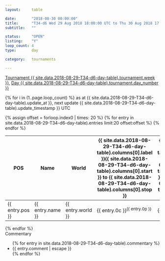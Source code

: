 ```yaml
---
layout: 	table

date: 		"2018-08-30 00:00:00"
title: 		"T34-d6 Wed 29 Aug 2018 18:00:00 UTC to Thu 30 Aug 2018 17:59:59 UTC"
subtitle: 	""

status:     "OPEN"
listing:    "Y"
loop_count: 4
type:       day

category: 	tournaments

---
```

<div class="table_header">
  <span class="table_title"><a href="">Tournament {{ site.data.2018-08-29-T34-d6-day-table).tournament.week }}</a>, <a href="">Day {{ site.data.2018-08-29-T34-d6-day-table).tournament.day_number }}</a></span><br>
  <span class="table_subtitle"></span>  
</div>

{% for i in (1..page.loop_count) %}
<span class="table_nextupdate">as at {{ site.data.2018-08-29-T34-d6-day-table).update_at }}, next update {{ site.data.2018-08-29-T34-d6-day-table).update_timestamp }} UTC</span> 
<table class="day_table">
  <colgroup>
    <col style="width:18px">
    <col style="width:55px">
    <col style="width:55px">
    <col style="width:10px">
    <col style="width:10px">
    <col style="width:10px">
    <col style="width:10px">
    <col style="width:10px">
    <col style="width:10px">
    <col style="width:10px">
    <col style="width:10px">
    <col style="width:10px">
    <col style="width:10px">
    <col style="width:10px">
    <col style="width:10px">
    <col style="width:10px">
    <col style="width:10px">
    <col style="width:10px">
    <col style="width:10px">
    <col style="width:10px">
    <col style="width:10px">
    <col style="width:10px">
    <col style="width:10px">
    <col style="width:10px">
    <col style="width:10px">
    <col style="width:10px">
    <col style="width:10px">
    <col style="width:18px">
  </colgroup>  
  <thead>
    <tr>
        <th>POS</th>
        <th class="AlignLeft">Name</th>
        <th class="AlignLeft">World</th>
        <th><a class="hideDisplay">{{ site.data.2018-08-29-T34-d6-day-table).columns[0].label }}<span class="showDisplayOnHover">{{ site.data.2018-08-29-T34-d6-day-table).columns[0].start }} to {{ site.data.2018-08-29-T34-d6-day-table).columns[0].stop }}</span></a></th>
        <th><a class="hideDisplay">{{ site.data.2018-08-29-T34-d6-day-table).columns[1].label }}<span class="showDisplayOnHover">{{ site.data.2018-08-29-T34-d6-day-table).columns[1].start }} to {{ site.data.2018-08-29-T34-d6-day-table).columns[1].stop }}</span></a></th>
        <th><a class="hideDisplay">{{ site.data.2018-08-29-T34-d6-day-table).columns[2].label }}<span class="showDisplayOnHover">{{ site.data.2018-08-29-T34-d6-day-table).columns[2].start }} to {{ site.data.2018-08-29-T34-d6-day-table).columns[2].stop }}</span></a></th>
        <th><a class="hideDisplay">{{ site.data.2018-08-29-T34-d6-day-table).columns[3].label }}<span class="showDisplayOnHover">{{ site.data.2018-08-29-T34-d6-day-table).columns[3].start }} to {{ site.data.2018-08-29-T34-d6-day-table).columns[3].stop }}</span></a></th>
        <th><a class="hideDisplay">{{ site.data.2018-08-29-T34-d6-day-table).columns[4].label }}<span class="showDisplayOnHover">{{ site.data.2018-08-29-T34-d6-day-table).columns[4].start }} to {{ site.data.2018-08-29-T34-d6-day-table).columns[4].stop }}</span></a></th>
        <th><a class="hideDisplay">{{ site.data.2018-08-29-T34-d6-day-table).columns[5].label }}<span class="showDisplayOnHover">{{ site.data.2018-08-29-T34-d6-day-table).columns[5].start }} to {{ site.data.2018-08-29-T34-d6-day-table).columns[5].stop }}</span></a></th>
        <th><a class="hideDisplay">{{ site.data.2018-08-29-T34-d6-day-table).columns[6].label }}<span class="showDisplayOnHover">{{ site.data.2018-08-29-T34-d6-day-table).columns[6].start }} to {{ site.data.2018-08-29-T34-d6-day-table).columns[6].stop }}</span></a></th>
        <th><a class="hideDisplay">{{ site.data.2018-08-29-T34-d6-day-table).columns[7].label }}<span class="showDisplayOnHover">{{ site.data.2018-08-29-T34-d6-day-table).columns[7].start }} to {{ site.data.2018-08-29-T34-d6-day-table).columns[7].stop }}</span></a></th>
        <th><a class="hideDisplay">{{ site.data.2018-08-29-T34-d6-day-table).columns[8].label }}<span class="showDisplayOnHover">{{ site.data.2018-08-29-T34-d6-day-table).columns[8].start }} to {{ site.data.2018-08-29-T34-d6-day-table).columns[8].stop }}</span></a></th>
        <th><a class="hideDisplay">{{ site.data.2018-08-29-T34-d6-day-table).columns[9].label }}<span class="showDisplayOnHover">{{ site.data.2018-08-29-T34-d6-day-table).columns[9].start }} to {{ site.data.2018-08-29-T34-d6-day-table).columns[9].stop }}</span></a></th>
        <th><a class="hideDisplay">{{ site.data.2018-08-29-T34-d6-day-table).columns[10].label }}<span class="showDisplayOnHover">{{ site.data.2018-08-29-T34-d6-day-table).columns[10].start }} to {{ site.data.2018-08-29-T34-d6-day-table).columns[10].stop }}</span></a></th>
        <th><a class="hideDisplay">{{ site.data.2018-08-29-T34-d6-day-table).columns[11].label }}<span class="showDisplayOnHover">{{ site.data.2018-08-29-T34-d6-day-table).columns[11].start }} to {{ site.data.2018-08-29-T34-d6-day-table).columns[11].stop }}</span></a></th>
        <th><a class="hideDisplay">{{ site.data.2018-08-29-T34-d6-day-table).columns[12].label }}<span class="showDisplayOnHover">{{ site.data.2018-08-29-T34-d6-day-table).columns[12].start }} to {{ site.data.2018-08-29-T34-d6-day-table).columns[12].stop }}</span></a></th>
        <th><a class="hideDisplay">{{ site.data.2018-08-29-T34-d6-day-table).columns[13].label }}<span class="showDisplayOnHover">{{ site.data.2018-08-29-T34-d6-day-table).columns[13].start }} to {{ site.data.2018-08-29-T34-d6-day-table).columns[13].stop }}</span></a></th>
        <th><a class="hideDisplay">{{ site.data.2018-08-29-T34-d6-day-table).columns[14].label }}<span class="showDisplayOnHover">{{ site.data.2018-08-29-T34-d6-day-table).columns[14].start }} to {{ site.data.2018-08-29-T34-d6-day-table).columns[14].stop }}</span></a></th>
        <th><a class="hideDisplay">{{ site.data.2018-08-29-T34-d6-day-table).columns[15].label }}<span class="showDisplayOnHover">{{ site.data.2018-08-29-T34-d6-day-table).columns[15].start }} to {{ site.data.2018-08-29-T34-d6-day-table).columns[15].stop }}</span></a></th>
        <th><a class="hideDisplay">{{ site.data.2018-08-29-T34-d6-day-table).columns[16].label }}<span class="showDisplayOnHover">{{ site.data.2018-08-29-T34-d6-day-table).columns[16].start }} to {{ site.data.2018-08-29-T34-d6-day-table).columns[16].stop }}</span></a></th>
        <th><a class="hideDisplay">{{ site.data.2018-08-29-T34-d6-day-table).columns[17].label }}<span class="showDisplayOnHover">{{ site.data.2018-08-29-T34-d6-day-table).columns[17].start }} to {{ site.data.2018-08-29-T34-d6-day-table).columns[17].stop }}</span></a></th>
        <th><a class="hideDisplay">{{ site.data.2018-08-29-T34-d6-day-table).columns[18].label }}<span class="showDisplayOnHover">{{ site.data.2018-08-29-T34-d6-day-table).columns[18].start }} to {{ site.data.2018-08-29-T34-d6-day-table).columns[18].stop }}</span></a></th>
        <th><a class="hideDisplay">{{ site.data.2018-08-29-T34-d6-day-table).columns[19].label }}<span class="showDisplayOnHover">{{ site.data.2018-08-29-T34-d6-day-table).columns[19].start }} to {{ site.data.2018-08-29-T34-d6-day-table).columns[19].stop }}</span></a></th>
        <th><a class="hideDisplay">{{ site.data.2018-08-29-T34-d6-day-table).columns[20].label }}<span class="showDisplayOnHover">{{ site.data.2018-08-29-T34-d6-day-table).columns[20].start }} to {{ site.data.2018-08-29-T34-d6-day-table).columns[20].stop }}</span></a></th>
        <th><a class="hideDisplay">{{ site.data.2018-08-29-T34-d6-day-table).columns[21].label }}<span class="showDisplayOnHover">{{ site.data.2018-08-29-T34-d6-day-table).columns[21].start }} to {{ site.data.2018-08-29-T34-d6-day-table).columns[21].stop }}</span></a></th>
        <th><a class="hideDisplay">{{ site.data.2018-08-29-T34-d6-day-table).columns[22].label }}<span class="showDisplayOnHover">{{ site.data.2018-08-29-T34-d6-day-table).columns[22].start }} to {{ site.data.2018-08-29-T34-d6-day-table).columns[22].stop }}</span></a></th>
        <th><a class="hideDisplay">{{ site.data.2018-08-29-T34-d6-day-table).columns[23].label }}<span class="showDisplayOnHover">{{ site.data.2018-08-29-T34-d6-day-table).columns[23].start }} to {{ site.data.2018-08-29-T34-d6-day-table).columns[23].stop }}</span></a></th>
        <th>Total</th>
    </tr>
  </thead>
  {% assign offset = forloop.index0 | times: 20 %}
<tbody>
{% for entry in site.data.2018-08-29-T34-d6-day-table).entries limit:20 offset:offset %}
  <tr>
    <td class="pl{{ entry.pos }}">{{ entry.pos }}</td>
    <td class="AlignLeft">{{ entry.name }}</td>
    <td class="AlignLeft">{{ entry.world }}</td>
    <td class="pl{{ entry.0p }}">{{ entry.0c }}<sup>{{ entry.0p }}</sup></td>
    <td class="pl{{ entry.1p }}">{{ entry.1c }}<sup>{{ entry.1p }}</sup></td>
    <td class="pl{{ entry.2p }}">{{ entry.2c }}<sup>{{ entry.2p }}</sup></td>
    <td class="pl{{ entry.3p }}">{{ entry.3c }}<sup>{{ entry.3p }}</sup></td>
    <td class="pl{{ entry.4p }}">{{ entry.4c }}<sup>{{ entry.4p }}</sup></td>
    <td class="pl{{ entry.5p }}">{{ entry.5c }}<sup>{{ entry.5p }}</sup></td>
    <td class="pl{{ entry.6p }}">{{ entry.6c }}<sup>{{ entry.6p }}</sup></td>
    <td class="pl{{ entry.7p }}">{{ entry.7c }}<sup>{{ entry.7p }}</sup></td>
    <td class="pl{{ entry.8p }}">{{ entry.8c }}<sup>{{ entry.8p }}</sup></td>
    <td class="pl{{ entry.9p }}">{{ entry.9c }}<sup>{{ entry.9p }}</sup></td>
    <td class="pl{{ entry.10p }}">{{ entry.10c }}<sup>{{ entry.10p }}</sup></td>
    <td class="pl{{ entry.11p }}">{{ entry.11c }}<sup>{{ entry.11p }}</sup></td>
    <td class="pl{{ entry.12p }}">{{ entry.12c }}<sup>{{ entry.12p }}</sup></td>
    <td class="pl{{ entry.13p }}">{{ entry.13c }}<sup>{{ entry.13p }}</sup></td>
    <td class="pl{{ entry.14p }}">{{ entry.14c }}<sup>{{ entry.14p }}</sup></td>
    <td class="pl{{ entry.15p }}">{{ entry.15c }}<sup>{{ entry.15p }}</sup></td>
    <td class="pl{{ entry.16p }}">{{ entry.16c }}<sup>{{ entry.16p }}</sup></td>
    <td class="pl{{ entry.17p }}">{{ entry.17c }}<sup>{{ entry.17p }}</sup></td>
    <td class="pl{{ entry.18p }}">{{ entry.18c }}<sup>{{ entry.18p }}</sup></td>
    <td class="pl{{ entry.19p }}">{{ entry.19c }}<sup>{{ entry.19p }}</sup></td>
    <td class="pl{{ entry.20p }}">{{ entry.20c }}<sup>{{ entry.20p }}</sup></td>
    <td class="pl{{ entry.21p }}">{{ entry.21c }}<sup>{{ entry.21p }}</sup></td>
    <td class="pl{{ entry.22p }}">{{ entry.22c }}<sup>{{ entry.22p }}</sup></td>
    <td class="pl{{ entry.23p }}">{{ entry.23c }}<sup>{{ entry.23p }}</sup></td>
    <td>{{ entry.total }}</td>
  </tr>
{% endfor %}  
</tbody>
</table>
<div class="leaderboard"></div>
{% endfor %}

<div class="commentary">
  <span class="commentary_title">Commentary</span>
  <ul>
    {% for entry in site.data.2018-08-29-T34-d6-day-table).commentary %}
    <li class="commentary_list">{{ entry.comment | escape }}</li>
    {% endfor %}
  </ul>
</div>



